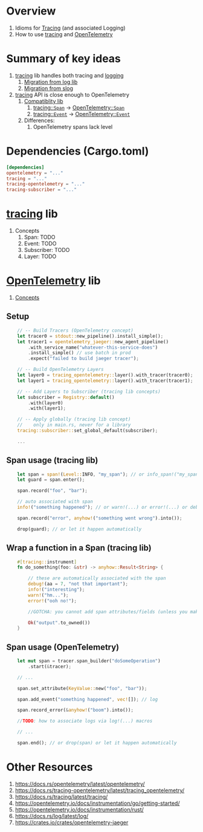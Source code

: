 # Overview
1. Idioms for [Tracing](https://opentelemetry.io/docs/concepts/signals/traces/) (and associated Logging)
1. How to use [tracing](https://docs.rs/tracing/latest/tracing/) and [OpenTelemetry](https://opentelemetry.io/docs/instrumentation/rust/)


# Summary of key ideas
1. [tracing](https://docs.rs/tracing/latest/tracing) lib handles both tracing and [logging](./logging.md)
    1. [Migration from log lib](https://docs.rs/tracing/latest/tracing/#for-log-users)
    1. [Migration from slog](https://github.com/slog-rs/slog#slog-rs---the-logging-for-rust)
1. [tracing](https://docs.rs/tracing/latest/tracing) API is close enough to OpenTelemetry
    1. [Compatiblity lib](https://crates.io/crates/tracing-opentelemetry)
        1. [tracing::`Span`](https://docs.rs/tracing/latest/tracing/struct.Span.html) -> [OpenTelemetry::`Span`](https://docs.rs/opentelemetry/latest/opentelemetry/trace/trait.Span.html)
        1. [tracing::`Event`](https://docs.rs/tracing/latest/tracing/event/struct.Event.html) -> [OpenTelemetry::`Event`](https://docs.rs/opentelemetry/latest/opentelemetry/trace/struct.Event.html)
    1. Differences:
        1. OpenTelemetry spans lack level


# Dependencies (Cargo.toml)
```toml
[dependencies]
opentelemetry = "..."
tracing = "..."
tracing-opentelemetry = "..."
tracing-subscriber = "..."
```


# [tracing](https://docs.rs/tracing/latest/tracing/) lib
1. Concepts
    1. Span: TODO
    1. Event: TODO
    1. Subscriber: TODO
    1. Layer: TODO


# [OpenTelemetry](https://opentelemetry.io/docs/instrumentation/rust/) lib
1. [Concepts](../common/observability/tracing.md)


## Setup
```rust
    // -- Build Tracers (OpenTelemetry concept)
    let tracer0 = stdout::new_pipeline().install_simple();
    let tracer1 = opentelemetry_jaeger::new_agent_pipeline()
        .with_service_name("whatever-this-service-does")
        .install_simple() // use batch in prod
        .expect("failed to build jaeger tracer");

    // -- Build OpenTelemetry Layers
    let layer0 = tracing_opentelemetry::layer().with_tracer(tracer0);
    let layer1 = tracing_opentelemetry::layer().with_tracer(tracer1);

    // -- Add Layers to Subscriber (tracing lib concepts)
    let subscriber = Registry::default()
        .with(layer0)
        .with(layer1);

    // -- Apply globally (tracing lib concept)
    //    only in main.rs, never for a library
    tracing::subscriber::set_global_default(subscriber);

    ...
```


## Span usage (tracing lib)
```rust
    let span = span!(Level::INFO, "my_span"); // or info_span!("my_span");
    let guard = span.enter();

    span.record("foo", "bar");

    // auto associated with span
    info!("something happened"); // or warn!(...) or error!(...) or debug!(...)

    span.record("error", anyhow!("something went wrong").into());

    drop(guard); // or let it happen automatically
```


## Wrap a function in a Span (tracing lib)
```rust
    #[tracing::instrument]
    fn do_something(foo: &str) -> anyhow::Result<String> {

        // these are automatically associated with the span
        debug!(aa = 7, "not that important");
        info!("interesting");
        warn!("hm...");
        error!("ooh no!");

        //GOTCHA: you cannot add span attributes/fields (unless you make child span)

        Ok("output".to_owned())
    }
```


## Span usage (OpenTelemetry)
```rust
    let mut span = tracer.span_builder("doSomeOperation")
        .start(&tracer);

    // ...

    span.set_attribute(KeyValue::new("foo", "bar"));

    span.add_event("something happened", vec![]); // log

    span.record_error(&anyhow!("boom").into());

    //TODO: how to associate logs via log!(...) macros

    // ...

    span.end(); // or drop(span) or let it happen automatically
```


# Other Resources
1. https://docs.rs/opentelemetry/latest/opentelemetry/
1. https://docs.rs/tracing-opentelemetry/latest/tracing_opentelemetry/
1. https://docs.rs/tracing/latest/tracing/
1. https://opentelemetry.io/docs/instrumentation/go/getting-started/
1. https://opentelemetry.io/docs/instrumentation/rust/
1. https://docs.rs/log/latest/log/
1. https://crates.io/crates/opentelemetry-jaeger


